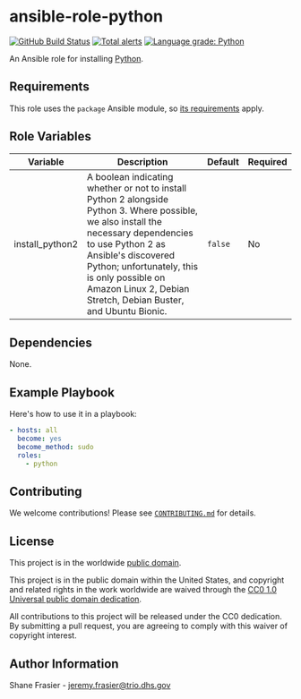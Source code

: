 # ansible-role-python #

[![GitHub Build Status](https://github.com/cisagov/ansible-role-python/workflows/build/badge.svg)](https://github.com/cisagov/ansible-role-python/actions)
[![Total alerts](https://img.shields.io/lgtm/alerts/g/cisagov/ansible-role-python.svg?logo=lgtm&logoWidth=18)](https://lgtm.com/projects/g/cisagov/ansible-role-python/alerts/)
[![Language grade: Python](https://img.shields.io/lgtm/grade/python/g/cisagov/ansible-role-python.svg?logo=lgtm&logoWidth=18)](https://lgtm.com/projects/g/cisagov/ansible-role-python/context:python)

An Ansible role for installing [Python](https://www.python.org/).

## Requirements ##

This role uses the `package` Ansible module, so [its
requirements](https://docs.ansible.com/ansible/latest/modules/package_module.html#requirements)
apply.

## Role Variables ##

| Variable | Description | Default | Required |
|----------|-------------|---------|----------|
| install_python2 | A boolean indicating whether or not to install Python 2 alongside Python 3.  Where possible, we also install the necessary dependencies to use Python 2 as Ansible's discovered Python; unfortunately, this is only possible on Amazon Linux 2, Debian Stretch, Debian Buster, and Ubuntu Bionic. | `false` | No |

## Dependencies ##

None.

## Example Playbook ##

Here's how to use it in a playbook:

```yaml
- hosts: all
  become: yes
  become_method: sudo
  roles:
    - python
```

## Contributing ##

We welcome contributions!  Please see [`CONTRIBUTING.md`](CONTRIBUTING.md) for
details.

## License ##

This project is in the worldwide [public domain](LICENSE).

This project is in the public domain within the United States, and
copyright and related rights in the work worldwide are waived through
the [CC0 1.0 Universal public domain
dedication](https://creativecommons.org/publicdomain/zero/1.0/).

All contributions to this project will be released under the CC0
dedication. By submitting a pull request, you are agreeing to comply
with this waiver of copyright interest.

## Author Information ##

Shane Frasier - <jeremy.frasier@trio.dhs.gov>
